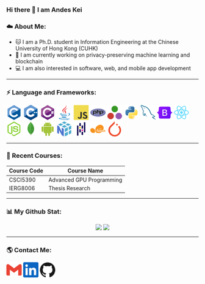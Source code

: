 ### Hi there 👋 I am Andes Kei

### :cloud: About Me:
- :cat: I am a Ph.D. student in Information Engineering at the Chinese University of Hong Kong (CUHK)
- :robot: I am currently working on privacy-preserving machine learning and blockchain
- :computer: I am also interested in software, web, and mobile app development

---

### ⚡ Language and Frameworks:
<p>
<img src="https://github.com/devicons/devicon/blob/master/icons/c/c-original.svg" width="40">
<img src="https://github.com/devicons/devicon/blob/master/icons/cplusplus/cplusplus-original.svg" width="40">
<img src="https://github.com/devicons/devicon/blob/master/icons/csharp/csharp-original.svg" width="40">
<img src="https://github.com/devicons/devicon/blob/master/icons/java/java-original.svg" width="40">
<img src="https://github.com/devicons/devicon/blob/master/icons/javascript/javascript-original.svg" width="40">
<img src="https://github.com/devicons/devicon/blob/master/icons/php/php-original.svg" width="40">
<img src="https://github.com/devicons/devicon/blob/master/icons/julia/julia-original.svg" width="40">
<img src="https://github.com/devicons/devicon/blob/master/icons/python/python-original.svg" width="40">
<img src="https://github.com/devicons/devicon/blob/master/icons/mysql/mysql-original.svg" width="40">
<img src="https://github.com/devicons/devicon/blob/master/icons/bootstrap/bootstrap-original.svg" width="40">
<img src="https://github.com/devicons/devicon/blob/master/icons/react/react-original.svg" width="40">
<img src="https://github.com/devicons/devicon/blob/master/icons/nodejs/nodejs-original.svg" width="40">
<img src="https://github.com/devicons/devicon/blob/master/icons/mongodb/mongodb-original.svg" width="40">
<img src="https://github.com/devicons/devicon/blob/master/icons/android/android-original.svg" width="40">
<img src="https://github.com/devicons/devicon/blob/master/icons/numpy/numpy-original.svg" width="40">
<img src="https://github.com/devicons/devicon/blob/master/icons/pandas/pandas-original.svg" width="40">
<img src="./icons/scikit-learn.svg" width="40">
<img src="./icons/pytorch.svg" width="40">
</p>

---

### :blue_book: Recent Courses:

| Course Code                 | Course Name                              |
| -------------------- | -------------------------------------------- |
| CSCI5390 | Advanced GPU Programming |
| IERG8006 | Thesis Research |

---

### :bar_chart: My Github Stat:
<p align='center'>
  <a href="#"><img src="https://github-readme-stats.vercel.app/api/top-langs/?username=andespooh258"></a>
  <a href="#"><img src="https://github-readme-stats.vercel.app/api?username=andespooh258&show_icons=true&count_private=true"></a>
</p>

---
### 🌎 Contact Me:
<a href="mailto:andespooh258@gmail.com"><img src="./icons/gmail.svg" width="40"></a>
<a href="https://www.linkedin.com/in/andes-kei-3b96681a8/"><img src="./icons/linkedin.svg" width="40"></a>
<a href="https://github.com/AndesPooh258"><img src="./icons/github.svg" width="40"></a>
